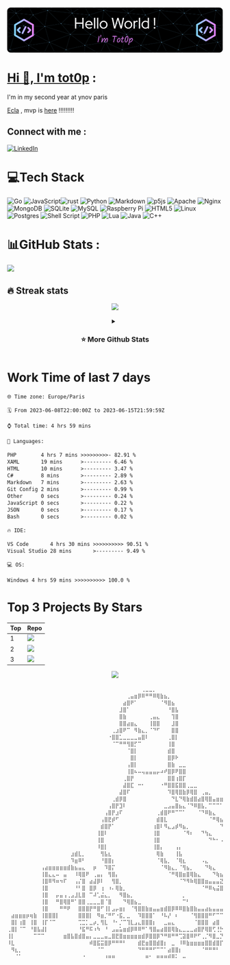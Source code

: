 <div align="center">

[![Typing SVG](./img/github-header-image.png)](https://github.com/tot0p/Hello-World)

</div>

# [Hi 👋, I'm tot0p](https://tot0p.github.io/tot0p/) :
I'm in my second year at ynov paris


[Ecla](https://github.com/Eclalang) , mvp is [here](https://github.com/Eclalang/Ecla) !!!!!!!!!


## Connect with me :
[![LinkedIn](https://img.shields.io/badge/LinkedIn-%230077B5.svg?logo=linkedin&logoColor=white)](https://linkedin.com/in/thomas-lemaitre78) 

# 💻Tech Stack
![Go](https://img.shields.io/badge/go-%2300ADD8.svg?style=for-the-badge&logo=go&logoColor=white) ![JavaScript](https://img.shields.io/badge/javascript-%23323330.svg?style=for-the-badge&logo=javascript&logoColor=%23F7DF1E)![rust](https://img.shields.io/badge/Rust-000000?style=for-the-badge&logo=rust&logoColor=white) ![Python](https://img.shields.io/badge/python-3670A0?style=for-the-badge&logo=python&logoColor=ffdd54) ![Markdown](https://img.shields.io/badge/markdown-%23000000.svg?style=for-the-badge&logo=markdown&logoColor=white) ![p5js](https://img.shields.io/badge/p5.js-ED225D?style=for-the-badge&logo=p5.js&logoColor=FFFFFF) ![Apache](https://img.shields.io/badge/apache-%23D42029.svg?style=for-the-badge&logo=apache&logoColor=white) ![Nginx](https://img.shields.io/badge/nginx-%23009639.svg?style=for-the-badge&logo=nginx&logoColor=white) ![MongoDB](https://img.shields.io/badge/MongoDB-%234ea94b.svg?style=for-the-badge&logo=mongodb&logoColor=white) ![SQLite](https://img.shields.io/badge/sqlite-%2307405e.svg?style=for-the-badge&logo=sqlite&logoColor=white) ![MySQL](https://img.shields.io/badge/mysql-%2300f.svg?style=for-the-badge&logo=mysql&logoColor=white) ![Raspberry Pi](https://img.shields.io/badge/-RaspberryPi-C51A4A?style=for-the-badge&logo=Raspberry-Pi) ![HTML5](https://img.shields.io/badge/html5-%23E34F26.svg?style=for-the-badge&logo=html5&logoColor=white) ![Linux](https://img.shields.io/badge/Linux-FCC624?style=for-the-badge&logo=linux&logoColor=black) ![Postgres](https://img.shields.io/badge/postgres-%23316192.svg?style=for-the-badge&logo=postgresql&logoColor=white) ![Shell Script](https://img.shields.io/badge/shell_script-%23121011.svg?style=for-the-badge&logo=gnu-bash&logoColor=white) ![PHP](https://img.shields.io/badge/php-%23777BB4.svg?style=for-the-badge&logo=php&logoColor=white)  ![Lua](https://img.shields.io/badge/lua-%232C2D72.svg?style=for-the-badge&logo=lua&logoColor=white) ![Java](https://img.shields.io/badge/java-%23ED8B00.svg?style=for-the-badge&logo=java&logoColor=white) ![C++](https://img.shields.io/badge/c++-%2300599C.svg?style=for-the-badge&logo=c%2B%2B&logoColor=white)


# 📊GitHub Stats :

![](https://github-readme-activity-graph.cyclic.app/graph?username=tot0p&theme=react-dark)

## 🔥 Streak stats

<div align="center">

![](https://github-readme-streak-stats.herokuapp.com/?user=Tot0p&theme=gruvbox&hide_border=true)

</div>

<details align="center"> 
  <summary><h3>⭐ More Github Stats </h3></summary>
  
<img src="https://github-readme-stats.vercel.app/api/top-langs/?username=tot0p&theme=gruvbox&hide_border=true&layout=compact&langs_count=10&hide=HTML,CSS" height="192px"/>
<img src="https://github-readme-stats.vercel.app/api?username=tot0p&theme=gruvbox&hide_border=true&include_all_commits=true&count_private=false" height="192px"/>
</details>

# Work Time of last 7 days

<!--WAKATIME-->
```text
🌐 Time zone: Europe/Paris

🗓️ From 2023-06-08T22:00:00Z to 2023-06-15T21:59:59Z

⌚ Total time: 4 hrs 59 mins

💬 Languages:

PHP        4 hrs 7 mins >>>>>>>>>- 82.91 %
XAML       19 mins      >--------- 6.46 %
HTML       10 mins      >--------- 3.47 %
C#         8 mins       >--------- 2.89 %
Markdown   7 mins       >--------- 2.63 %
Git Config 2 mins       >--------- 0.99 %
Other      0 secs       >--------- 0.24 %
JavaScript 0 secs       >--------- 0.22 %
JSON       0 secs       >--------- 0.17 %
Bash       0 secs       >--------- 0.02 %

🔥 IDE:

VS Code       4 hrs 30 mins >>>>>>>>>> 90.51 %
Visual Studio 28 mins       >--------- 9.49 %

💻 OS:

Windows 4 hrs 59 mins >>>>>>>>>> 100.0 %
```
<!--/WAKATIME-->


# Top 3 Projects By Stars

<div align="center">

<!--TABLE-->
| Top | Repo                                                                                                                                                                                    |
|-----|-----------------------------------------------------------------------------------------------------------------------------------------------------------------------------------------|
| 1   | <a href="https://github.com/Eclalang/Ecla"><img src="https://denvercoder1-github-readme-stats.vercel.app/api/pin/?username=Eclalang&repo=Ecla&theme=dark" width="480px"/></a>           |
| 2   | <a href="https://github.com/tot0p/Hello-World"><img src="https://denvercoder1-github-readme-stats.vercel.app/api/pin/?username=tot0p&repo=Hello-World&theme=dark" width="480px"/></a>   |
| 3   | <a href="https://github.com/Eclalang/LearnEcla"><img src="https://denvercoder1-github-readme-stats.vercel.app/api/pin/?username=Eclalang&repo=LearnEcla&theme=dark" width="480px"/></a> |

<!--/TABLE-->

![](https://visitor-badge.laobi.icu/badge?page_id=tot0p.tot0p)
  
</div>


```
⠀⠀⠀⠀⠀⠀⠀⠀⠀⠀⠀⠀⠀⠀⠀⠀⠀⠀⠀⠀⠀⠀⠀⠀⠀⠀⠀⠀⠀⠀⠀⠀⠀⠀⠀⠀⢀⣀⣀⡀⠀⠀⠀⠀⠀⠀⠀⠀⠀⠀⠀⠀⠀⠀⠀⠀⠀⠀⠀⠀⠀⠀⠀⠀⠀⠀⠀⠀⠀⠀⠀⠀⠀⠀⠀⠀⠀⠀⠀⠀⠀⠀⠀⠀⠀
⠀⠀⠀⠀⠀⠀⠀⠀⠀⠀⠀⠀⠀⠀⠀⠀⠀⠀⠀⠀⠀⠀⠀⠀⠀⠀⠀⠀⠀⠀⠀⠀⢀⣤⣶⡿⠿⠛⠛⠿⢿⣷⣦⡀⠀⠀⠀⠀⠀⠀⠀⠀⠀⠀⠀⠀⠀⠀⠀⠀⠀⠀⠀⠀⠀⠀⠀⠀⠀⠀⠀⠀⠀⠀⠀⠀⠀⠀⠀⠀⠀⠀⠀⠀⠀
⠀⠀⠀⠀⠀⠀⠀⠀⠀⠀⠀⠀⠀⠀⠀⠀⠀⠀⠀⠀⠀⠀⠀⠀⠀⠀⠀⠀⠀⠀⠀⣴⣿⠟⠁⠀⠀⠀⠀⠀⠀⠈⠻⣿⣦⠀⠀⠀⠀⠀⠀⠀⠀⠀⠀⠀⠀⠀⠀⠀⠀⠀⠀⠀⠀⠀⠀⠀⠀⠀⠀⠀⠀⠀⠀⠀⠀⠀⠀⠀⠀⠀⠀⠀⠀
⠀⠀⠀⠀⠀⠀⠀⠀⠀⠀⠀⠀⠀⠀⠀⠀⠀⠀⠀⠀⠀⠀⠀⠀⠀⠀⠀⠀⠀⠀⣸⣿⠁⠀⠀⠀⠀⠀⠀⠀⠀⠀⠀⠘⣿⣧⠀⠀⠀⠀⠀⠀⠀⠀⠀⠀⠀⠀⠀⠀⠀⠀⠀⠀⠀⠀⠀⠀⠀⠀⠀⠀⠀⠀⠀⠀⠀⠀⠀⠀⠀⠀⠀⠀⠀
⠀⠀⠀⠀⠀⠀⠀⠀⠀⠀⠀⠀⠀⠀⠀⠀⠀⠀⠀⠀⠀⠀⠀⠀⠀⠀⠀⠀⠀⠀⣿⣷⠀⠀⠀⠀⠀⠀⢀⣤⣄⠀⠀⠀⢹⣿⠀⠀⠀⠀⠀⠀⠀⠀⠀⠀⠀⠀⠀⠀⠀⠀⠀⠀⠀⠀⠀⠀⠀⠀⠀⠀⠀⠀⠀⠀⠀⠀⠀⠀⠀⠀⠀⠀⠀
⠀⠀⠀⠀⠀⠀⠀⠀⠀⠀⠀⠀⠀⠀⠀⠀⠀⠀⠀⠀⠀⠀⠀⠀⠀⠀⠀⠀⠀⠀⣿⣿⣴⣶⣄⠀⠀⠀⢸⣿⣿⠀⠀⠀⣸⣿⠀⠀⠀⠀⠀⠀⠀⠀⠀⠀⠀⠀⠀⠀⠀⠀⠀⠀⠀⠀⠀⠀⠀⠀⠀⠀⠀⠀⠀⠀⠀⠀⠀⠀⠀⠀⠀⠀⠀
⠀⠀⠀⠀⠀⠀⠀⠀⠀⠀⠀⠀⠀⠀⠀⠀⠀⠀⠀⠀⠀⠀⠀⠀⠀⠀⠀⠀⢀⣰⣿⠟⠉⠀⠻⣷⣄⡀⠈⠙⠋⠀⠀⠀⣿⣿⠀⠀⠀⠀⠀⠀⠀⠀⠀⠀⠀⠀⠀⠀⠀⠀⠀⠀⠀⠀⠀⠀⠀⠀⠀⠀⠀⠀⠀⠀⠀⠀⠀⠀⠀⠀⠀⠀⠀
⠀⠀⠀⠀⠀⠀⠀⠀⠀⠀⠀⠀⠀⠀⠀⠀⠀⠀⠀⠀⠀⠀⠀⠀⠀⠀⠀⠐⣿⣿⣁⣀⣀⣀⣀⣤⣿⠇⠀⠀⠀⠀⠀⢀⣿⡇⠀⠀⠀⠀⠀⠀⠀⠀⠀⠀⠀⠀⠀⠀⠀⠀⠀⠀⠀⠀⠀⠀⠀⠀⠀⠀⠀⠀⠀⠀⠀⠀⠀⠀⠀⠀⠀⠀⠀
⠀⠀⠀⠀⠀⠀⠀⠀⠀⠀⠀⠀⠀⠀⠀⠀⠀⠀⠀⠀⠀⠀⠀⠀⠀⠀⠀⠀⠈⠉⠛⠛⢻⣿⡋⠉⠀⠀⠀⠀⠀⠀⠀⢸⣿⠀⠀⠀⠀⠀⠀⠀⠀⠀⠀⠀⠀⠀⠀⠀⠀⠀⠀⠀⠀⠀⠀⠀⠀⠀⠀⠀⠀⠀⠀⠀⠀⠀⠀⠀⠀⠀⠀⠀⠀
⠀⠀⠀⠀⠀⠀⠀⠀⠀⠀⠀⠀⠀⠀⠀⠀⠀⠀⠀⠀⠀⠀⠀⠀⠀⠀⠀⠀⠀⠀⠀⠀⠈⣿⡇⠀⠀⠀⠀⠀⠀⠀⠀⣾⣿⠀⠀⠀⠀⠀⠀⠀⠀⠀⠀⠀⠀⠀⠀⠀⠀⠀⠀⠀⠀⠀⠀⠀⠀⠀⠀⠀⠀⠀⠀⠀⠀⠀⠀⠀⠀⠀⠀⠀⠀
⠀⠀⠀⠀⠀⠀⠀⠀⠀⠀⠀⠀⠀⠀⠀⠀⠀⠀⠀⠀⠀⠀⠀⠀⠀⠀⠀⠀⠀⠀⠀⠀⠀⣿⡇⠀⠀⠀⠀⠀⠀⠀⠀⣿⡿⠗⠀⠀⠀⠀⠀⠀⠀⠀⠀⠀⠀⠀⠀⠀⠀⠀⠀⠀⠀⠀⠀⠀⠀⠀⠀⠀⠀⠀⠀⠀⠀⠀⠀⠀⠀⠀⠀⠀⠀
⠀⠀⠀⠀⠀⠀⠀⠀⠀⠀⠀⠀⠀⠀⠀⠀⠀⠀⠀⠀⠀⠀⠀⠀⠀⠀⠀⠀⠀⠀⠀⠀⢠⣿⡇⠀⠀⠀⠀⠀⠀⠀⠀⣿⣷⠀⣀⣀⠀⠀⠀⠀⠀⠀⠀⠀⠀⠀⠀⠀⠀⠀⠀⠀⠀⠀⠀⠀⠀⠀⠀⠀⠀⠀⠀⠀⠀⠀⠀⠀⠀⠀⠀⠀⠀
⠀⠀⠀⠀⠀⠀⠀⠀⠀⠀⠀⠀⠀⠀⠀⠀⠀⠀⠀⠀⠀⠀⠀⠀⠀⠀⠀⠀⠀⠀⠀⠀⢸⣿⠦⠤⢤⣤⣤⣤⡤⠴⠞⣿⡿⠟⣿⣿⠀⠀⠀⠀⠀⠀⠀⠀⠀⠀⠀⠀⠀⠀⠀⠀⠀⠀⠀⠀⠀⠀⠀⠀⠀⠀⠀⠀⠀⠀⠀⠀⠀⠀⠀⠀⠀
⠀⠀⠀⠀⠀⠀⠀⠀⠀⠀⠀⠀⠀⠀⠀⠀⠀⠀⠀⠀⠀⠀⠀⠀⠀⠀⠀⠀⠀⠀⠀⢀⣿⡟⠀⠀⠀⠀⠀⠀⠀⠀⠀⣿⣿⢰⣿⡏⠀⠀⠀⠀⠀⠀⠀⠀⠀⠀⠀⠀⠀⠀⠀⠀⠀⠀⠀⠀⠀⠀⠀⠀⠀⠀⠀⠀⠀⠀⠀⠀⠀⠀⠀⠀⠀
⠀⠀⠀⠀⠀⠀⠀⠀⠀⠀⠀⠀⠀⠀⠀⠀⠀⠀⠀⠀⠀⠀⠀⠀⠀⠀⠀⠀⠀⠀⠀⣼⣿⣏⠀⠒⠂⠀⠀⠀⠀⠐⠛⣿⣿⣯⣿⣿⢀⣀⣀⠀⠀⠀⠀⠀⠀⠀⠀⠀⠀⠀⠀⠀⠀⠀⠀⠀⠀⠀⠀⠀⠀⠀⠀⠀⠀⠀⠀⠀⠀⠀⠀⠀⠀
⠀⠀⠀⠀⠀⠀⠀⠀⠀⠀⠀⠀⠀⠀⠀⠀⠀⠀⠀⠀⠀⠀⠀⠀⠀⠀⠀⠀⠀⠀⣼⣿⠏⠀⠀⠀⠀⠀⠀⠀⠀⠀⠀⠹⣿⢿⣿⣷⡿⢿⣿⠀⢀⣤⡀⠀⠀⠀⠀⠀⠀⠀⠀⠀⠀⠀⠀⠀⠀⠀⠀⠀⠀⠀⠀⠀⠀⠀⠀⠀⠀⠀⠀⠀⠀
⠀⠀⠀⠀⠀⠀⠀⠀⠀⠀⠀⠀⠀⠀⠀⠀⠀⠀⠀⠀⠀⠀⠀⠀⠀⠀⠀⠀⢀⣾⡿⣿⠀⠀⠀⠀⠀⠀⠀⠀⠀⠀⠀⠀⠙⣇⠙⢿⣷⣾⣿⣴⣿⢿⣿⣤⣶⣶⣶⣿⣿⣿⠀⠀⠀⠀⠀⠀⠀⠀⠀⠀⠀⠀⠀⠀⠀⠀⠀⠀⠀⠀⠀⠀⠀
⠀⠀⠀⠀⠀⠀⠀⠀⠀⠀⠀⠀⠀⠀⠀⠀⠀⠀⠀⠀⠀⠀⠀⠀⠀⠀⠀⢠⣿⡟⣹⠇⠀⠀⠀⠀⠀⠀⠀⠀⠀⠀⣀⣠⣤⣿⣦⣄⠈⠙⠿⣿⣧⡀⠉⠉⠉⠁⠀⠀⣼⡿⠀⠀⠀⠀⠀⠀⠀⠀⠀⠀⠀⠀⠀⠀⠀⠀⠀⠀⠀⠀⠀⠀⠀
⠀⠀⠀⠀⠀⠀⠀⠀⠀⠀⠀⠀⠀⠀⠀⠀⠀⠀⠀⠀⠀⠀⠀⠀⠀⠀⢠⣿⡟⣰⠏⠀⠀⠀⠀⠀⠀⠀⠀⠀⢀⣾⣿⠟⠛⠉⠉⠁⠀⠀⠀⠈⠙⠿⣷⣄⠀⠀⠀⢠⣿⠇⠀⠀⠀⠀⠀⠀⠀⠀⠀⠀⠀⠀⠀⠀⠀⠀⠀⠀⠀⠀⠀⠀⠀
⠀⠀⠀⠀⠀⠀⠀⠀⠀⠀⠀⠀⠀⠀⠀⠀⠀⠀⠀⠀⠀⠀⠀⠀⠀⢠⣿⣟⡾⠋⠀⠀⠀⠀⠀⠀⠀⠀⠀⠀⣾⣿⣇⠀⠀⠀⠀⠀⠀⠀⠀⠀⠀⠀⠈⠛⢿⣦⡀⠸⢿⣶⠀⠀⠀⠀⠀⠀⠀⠀⠀⠀⠀⠀⠀⠀⠀⠀⠀⠀⠀⠀⠀⠀⠀
⠀⠀⠀⠀⠀⠀⠀⠀⠀⠀⠀⠀⠀⠀⠀⠀⠀⠀⠀⠀⠀⠀⠀⠀⠀⣾⣿⡟⠁⠀⠀⠀⠀⠀⠀⠀⠀⠀⠀⢰⣿⠇⠻⣄⣠⡾⠻⣦⡀⠀⠀⠀⠀⠀⠀⠀⠀⠙⢿⣦⣾⡟⠀⠀⠀⠀⠀⠀⠀⠀⠀⠀⠀⠀⠀⠀⠀⠀⠀⠀⠀⠀⠀⠀⠀
⠀⠀⠀⠀⠀⠀⠀⠀⠀⠀⠀⠀⠀⠀⠀⠀⠀⠀⠀⠀⠀⠀⠀⠀⢸⣿⠇⠀⠀⠀⠀⠀⠀⠀⠀⠀⠀⠀⠀⢸⣿⠀⠀⠀⠀⠀⠀⠈⠻⠆⠀⠀⠙⢳⣄⠀⠀⠀⠀⠙⢿⣷⡿⢿⣷⣀⠀⠀⠀⠀⠀⠀⠀⠀⠀⠀⠀⠀⠀⠀⠀⠀⠀⠀⠀
⠀⠀⠀⠀⠀⠀⠀⠀⠀⠀⠀⠀⠀⠀⠀⠀⠀⠀⠀⠀⠀⠀⠀⠀⢸⣿⠀⠀⠀⠀⠀⠀⠀⠀⠀⠀⠀⠀⠀⢸⣿⠀⠀⠀⠀⠀⠀⠀⠀⠀⠀⠀⠀⠀⠙⠓⠂⠠⢄⣀⠈⠻⣷⣮⣻⣿⠀⠀⠀⠀⠀⠀⠀⠀⠀⠀⠀⠀⠀⠀⠀⠀⠀⠀⠀
⠀⠀⠀⠀⠀⠀⠀⠀⠀⠀⠀⠀⠀⠀⠀⠀⠀⠀⠀⠀⠀⠀⠀⠀⠸⣿⡇⠀⠀⠀⠀⠀⠀⠀⠀⠀⠀⠀⠀⢸⣿⡄⠀⠀⠀⢠⡄⠀⠀⠀⠀⠀⠀⠀⠀⠀⠀⠀⠀⠀⠀⠀⠘⠻⣿⣿⣦⣄⡀⠀⠀⠀⠀⠀⠀⠀⠀⠀⠀⠀⠀⠀⠀⠀⠀
⠀⠀⠀⠀⠀⠀⠀⠀⠀⠀⠀⠀⠀⠀⠀⠀⠀⣰⣾⣇⡀⠀⠀⠀⠀⢻⣧⣆⠀⠀⠀⠀⠀⠀⠀⠀⠀⠀⠀⠀⢿⣷⠀⠀⠀⢸⣧⠀⠀⠀⠀⠀⠀⠀⠀⠀⠀⠀⠀⠀⠀⠀⠀⠀⠀⠉⠛⠿⣿⣿⣶⣾⣿⣷⡄⠀⠀⠀⠀⠀⠀⠀⠀⠀⠀
⠀⠀⠀⠀⠀⠀⠀⠀⠀⠀⠀⠀⠀⠀⠀⠀⠀⠹⣶⠿⠃⠀⠀⠀⠀⠘⣿⣿⡆⠀⠀⠀⠀⠀⠀⠀⠀⠀⠀⠀⠈⢿⣧⡀⠀⠈⢿⣆⠀⠀⠀⠀⠠⣄⠀⠀⠀⠀⠀⠀⠀⠀⠀⠀⠀⠀⠀⠀⠀⠀⠀⠁⠀⣿⡇⠀⠀⠀⠀⠀⠀⠀⠀⠀⠀
⠀⠀⠀⠀⠀⠀⠀⠀⠀⢠⣴⣶⣶⣶⣶⣶⣾⣷⣦⣤⣄⠀⠀⡶⠀⠀⠹⣿⡍⠀⠀⠀⠀⠀⠀⠀⠀⠀⠀⠀⠀⠈⠻⣷⣄⡀⠈⢻⣦⡀⠀⠀⠀⠙⢷⣄⠀⠀⠀⠀⠀⠀⠀⠀⠀⠀⠀⠀⠀⠀⠀⠀⠀⣿⡇⠀⠀⠀⠀⠀⠀⠀⠀⠀⠀
⠀⠀⠀⠀⠀⠀⠀⠀⠀⢸⣿⣄⣄⠤⠀⣤⠀⠀⠸⢿⣿⠟⠀⢀⣤⡄⠀⢻⣿⡄⠀⠀⠀⠀⠀⠀⠀⠀⠀⠀⠀⠀⠀⠈⠛⢿⣿⣶⣿⢿⣷⣄⠀⠀⠀⠙⢷⣦⡀⠀⠀⠀⠀⠀⠀⠀⠀⠀⠀⠀⠀⠀⢸⣿⡇⠀⠀⠀⠀⠀⠀⠀⠀⠀⠀
⠀⠀⠀⠀⠀⠀⠀⠀⠀⢸⣿⠿⠻⠶⠲⠏⠀⠀⢠⡌⣿⠀⣴⣼⡿⠇⠀⠀⢻⣿⡀⠀⠀⠀⠀⠀⠀⠀⠀⠀⠀⠀⠀⠀⠀⠀⠈⠙⠻⠷⢿⣿⣿⣶⣤⣤⣤⣝⠻⣦⣄⡀⠀⠀⠀⠀⠀⠀⠀⠀⠀⢠⣿⣿⠀⠀⠀⠀⠀⠀⠀⠀⠀⠀⠀
⠀⠀⠀⠀⠀⠀⠀⠀⠀⢸⣿⠀⠀⠀⠀⠀⠀⠀⠘⠃⣿⠀⣿⡿⠀⢰⠀⠰⠄⢿⣷⡀⠀⠀⠀⠀⠀⠀⠀⠀⠀⠀⠀⠀⠀⠀⠀⠀⠀⠀⠀⠀⠈⠛⠿⢦⣬⣿⣿⣿⣙⠛⠿⠷⠀⠀⠀⠀⠀⠀⣠⣿⣿⣃⣀⣀⠀⠀⠀⠀⠀⠀⠀⠀⠀
⠀⠀⠀⠀⠀⠀⠀⠀⠀⢸⣿⠀⠀⡤⣤⢠⢀⣠⣸⣇⣿⠀⠉⠼⢁⣬⣄⡀⠀⠀⠻⣿⣦⡀⠀⠀⠀⠀⠀⠀⠀⠀⠀⠀⠀⠀⠀⡀⠀⠀⠀⠀⠀⠀⠀⠀⠀⠀⠀⠀⠀⠀⠀⠀⠀⠀⠀⠀⣀⣾⣿⡿⣛⢛⡛⢿⣷⠀⠀⠀⠀⠀⠀⠀⠀
⠀⠀⠀⠀⠀⠀⠀⠀⠀⢸⣿⠀⠀⠛⣿⢿⣿⠛⠁⣿⣿⢀⣀⣀⣀⣿⠈⣿⠀⠀⠀⠙⢿⣿⣦⣀⠀⠀⠀⠀⠀⠀⠀⠀⠀⠀⠀⠉⠃⠀⠀⠀⠀⠀⠀⠀⠀⠀⠀⠀⠀⠀⠀⠀⠀⣠⣴⣿⣿⣿⡇⢸⣾⠟⠷⣾⣿⠀⠀⠀⠀⠀⠀⠀⠀
⠀⠀⠀⠀⠀⠀⠀⠀⠀⢸⣿⠀⠀⠀⠛⠛⠟⠀⠀⣿⣿⣿⡟⠛⣿⠋⢸⡇⣠⡤⣶⡆⠀⠈⢻⣿⣿⣷⣶⣤⣤⣶⣾⣿⡿⠿⠿⣿⣷⣿⣷⣤⣤⣴⣦⣤⣤⣤⣤⣤⣤⣶⣶⣿⡿⠟⢛⠉⣿⣿⠘⣿⣿⠆⠀⣿⣿⠀⠀⠀⠀⠀⠀⠀⠀
⠀⣴⣶⣶⣶⡶⢶⣷⠀⢸⣿⣿⣿⡇⠀⠀⠀⠀⠀⣿⣿⣿⡇⠀⠻⣶⡈⠛⠋⠐⣯⡀⣀⠀⠀⠹⣿⣿⣿⠁⠀⠘⠧⡜⠀⠆⠀⠀⠀⠈⢻⣿⣿⣿⠛⠋⠉⠉⢉⣽⡏⠉⣽⣧⣀⣀⣘⠀⣿⢿⣾⣷⣿⣶⠀⣿⣿⣶⣾⣿⣶⣶⣶⣶⡆
⠀⣿⡇⢰⣿⠀⢸⣿⠀⢸⡏⠈⠉⠀⠀⠀⠀⠀⠀⢉⣉⡁⣀⡴⡀⢻⣇⠀⠘⠂⡈⠉⢹⣇⣠⣄⣿⣿⣿⡆⠀⠀⣀⣤⣄⠀⠀⠀⠀⠀⠈⣿⣿⣿⠀⣴⣿⠀⢸⡁⠷⢴⣿⣿⣿⠛⣿⠀⣿⢸⡏⠉⠉⠉⠀⣿⣿⣿⣿⣆⣇⣶⣤⣿⡇
⢀⣿⡇⠈⠉⠀⠘⣿⣧⣼⡇⠀⠀⠀⠀⠀⠀⠀⠀⠘⣯⠛⠯⠰⠳⠀⠘⠀⣠⣤⣥⣶⣾⡿⠿⠿⠛⠁⢻⣿⣤⣴⣿⣿⢿⣷⣄⣀⣀⣀⣴⣿⡟⢿⣿⢋⢘⡓⠛⡥⢠⢸⣿⣇⡿⢠⣿⣴⣿⢸⡇⠀⠀⠀⠀⢿⡿⠿⠏⠉⠉⠉⠁⢿⣇
⢸⡇⠀⠀⠀⠀⠀⠉⠉⠉⠀⠀⠀⠀⠀⣶⣿⣧⣿⣾⣿⣤⡄⣀⣀⣀⣤⣀⣿⣟⣿⣶⣶⣶⣶⣶⣾⡿⣿⣿⡿⠙⠛⠿⠛⠛⢉⣽⣿⠿⠟⠋⢀⡈⠻⣿⣀⡙⠛⠀⣼⠞⠁⢾⣇⠈⠋⢉⡉⣛⣁⠀⣀⠀⠀⠀⠀⠀⠀⠀⠀⠀⠀⠀⣿
⠸⣇⠀⠀⠀⠀⠀⠀⠀⠀⠀⠀⠀⠀⠀⠀⠀⠀⠀⠀⠀⠀⠾⣿⣯⣭⣿⡿⠛⠛⠛⠃⠀⠀⠀⣾⣟⣶⣿⣿⣾⣿⡆⠀⣀⠀⠸⠿⣷⣶⣶⣶⣶⣿⣿⣾⣿⡏⢠⣶⢶⣤⣤⡒⠛⠓⠒⠚⠋⠛⠚⠛⠛⠀⠀⠀⠀⠀⠀⠀⠀⠀⠀⠀⣿
⠀⠻⣆⡀⠀⠀⠀⠀⠀⠀⠀⠀⠀⠀⠀⠀⠀⠀⠀⠀⠀⠀⠀⠀⠈⠉⠀⠀⠀⠀⠀⠀⠀⠀⠀⠙⠛⠛⠛⠋⠉⠉⠁⣴⣿⣿⡆⠀⠀⠀⠀⠀⠈⠛⠛⠛⠃⠀⠘⠷⣶⡾⠟⠃⠀⠀⠀⠀⠀⠀⠀⠀⠀⠀⠀⠀⠀⠀⠀⠀⠀⠀⠀⠀⣿
⠀⠀⠈⠁⠀⠀⠀⠀⠀⠀⠀⠀⠀⠀⠀⠀⠀⠀⠀⠀⠐⠀⠀⠀⠀⠀⠰⠶⠶⠀⠀⠀⠀⠀⠀⠀⠀⠶⠂⠀⠶⠶⠶⠾⠿⠅⠀⠤⠀⠀⠀⠀⠀⠀⠀⠀⠀⠀⠀⠤⠤⠤⠤⠤⠄⠀⠀⠀⠀⠀⠀⠀⠀⠀⠀⠀⠀⠀⠀⠀⠀⠀⠀⠀⠟
```





